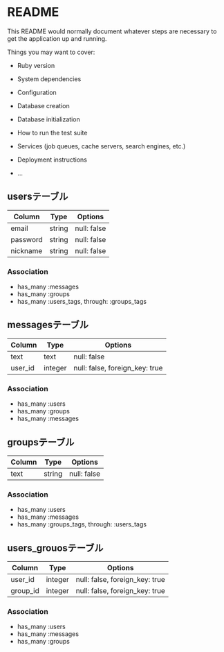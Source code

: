 # README

This README would normally document whatever steps are necessary to get the
application up and running.

Things you may want to cover:

* Ruby version

* System dependencies

* Configuration

* Database creation

* Database initialization

* How to run the test suite

* Services (job queues, cache servers, search engines, etc.)

* Deployment instructions

* ...

## usersテーブル
|Column|Type|Options|
|------|----|-------|
|email|string|null: false|
|password|string|null: false|
|nickname|string|null: false|
### Association
- has_many :messages
- has_many :groups
- has_many :users_tags,  through: :groups_tags


## messagesテーブル
|Column|Type|Options|
|------|----|-------|
|text|text|null: false|
|user_id|integer|null: false, foreign_key: true|

### Association
- has_many :users
- has_many :groups
- has_many :messages

## groupsテーブル
|Column|Type|Options|
|------|----|-------|
|text|string|null: false|
### Association
- has_many :users
- has_many :messages
- has_many :groups_tags,  through: :users_tags

## users_grouosテーブル
|Column|Type|Options|
|------|----|-------|
|user_id|integer|null: false, foreign_key: true|
|group_id|integer|null: false, foreign_key: true|
### Association
- has_many :users
- has_many :messages
- has_many :groups